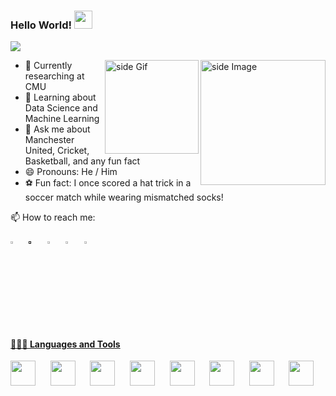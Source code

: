 ### Hello World!  <img src="https://github.com/sciencepal/sciencepal/blob/master/assets/Hi.gif" width="29px">
  ![](https://komarev.com/ghpvc/?username=sciencepal&label=Profile%20Visits&color=blue&style=for-the-badge)
  
<img src="https://github.com/sciencepal/sciencepal/blob/master/assets/life_balance.gif" alt="side Image" align="right" width="200" height="auto" />
<a href="https://ko-fi.com/sciencepal"> <img src="https://media3.giphy.com/media/ZEB6yFbLnhyQf7g3hn/giphy.gif" alt="side Gif" align="right" width="150" height="auto"/> </a>
  
  - 🔭 Currently researching at CMU
  - 🌱 Learning about Data Science and Machine Learning
  - 💬 Ask me about Manchester United, Cricket, Basketball, and any fun fact
  - 😄 Pronouns: He / Him
  - ⚽ Fun fact: I once scored a hat trick in a soccer match while wearing mismatched socks!

📫 How to reach me: &nbsp;&nbsp; 

[<img src="https://upload.wikimedia.org/wikipedia/commons/8/83/Steam_icon_logo.svg" width="3.5%"/>](https://steamcommunity.com/id/iconic_dark/)  &nbsp; [<img src="https://github.com/sciencepal/sciencepal/blob/master/assets/discord-round.svg" width="3.5%"/>]()  &nbsp; [<img src="https://img.icons8.com/color/48/000000/twitter.png" width="3.5%"/>](https://twitter.com/alshishaunak)  &nbsp; [<img src="https://img.icons8.com/color/48/000000/linkedin.png" width="3.5%"/>](https://www.linkedin.com/in/shaunak-alshi-619469186)  &nbsp;  <a href="mailto:shaunak111sa@gmail.com"> <img src="https://img.icons8.com/fluent/48/000000/gmail.png" width="3.5%"/>
  


#### 👨🏻‍💻 Languages and Tools


[<img height="40" src="https://upload.wikimedia.org/wikipedia/commons/c/c3/Python-logo-notext.svg">](https://www.python.org/)
&nbsp;&nbsp;&nbsp;&nbsp;
[<img height="40" src="https://upload.wikimedia.org/wikipedia/commons/3/3f/Git_icon.svg">](https://git-scm.com/)
&nbsp;&nbsp;&nbsp;&nbsp;
[<img height="40" src="https://upload.wikimedia.org/wikipedia/commons/2/27/PHP-logo.svg">](https://www.php.net/)
&nbsp;&nbsp;&nbsp;&nbsp;
[<img height="40" src="https://upload.wikimedia.org/wikipedia/commons/9/93/Amazon_Web_Services_Logo.svg">](https://aws.amazon.com/)
&nbsp;&nbsp;&nbsp;&nbsp;
[<img height="40" src="https://upload.wikimedia.org/wikipedia/commons/2/29/Postgresql_elephant.svg">](https://www.postgresql.org/)
&nbsp;&nbsp;&nbsp;&nbsp;
[<img height="40" src="https://upload.wikimedia.org/wikipedia/commons/9/9a/Visual_Studio_Code_1.35_icon.svg">](https://code.visualstudio.com/)
&nbsp;&nbsp;&nbsp;&nbsp;
[<img height="40" src="https://upload.wikimedia.org/wikipedia/en/3/30/Java_programming_language_logo.svg">](https://www.java.com/)
&nbsp;&nbsp;&nbsp;&nbsp;
[<img height="40" src="https://upload.wikimedia.org/wikipedia/commons/a/a4/TensorFlowLogo.svg">](https://www.tensorflow.org/)









